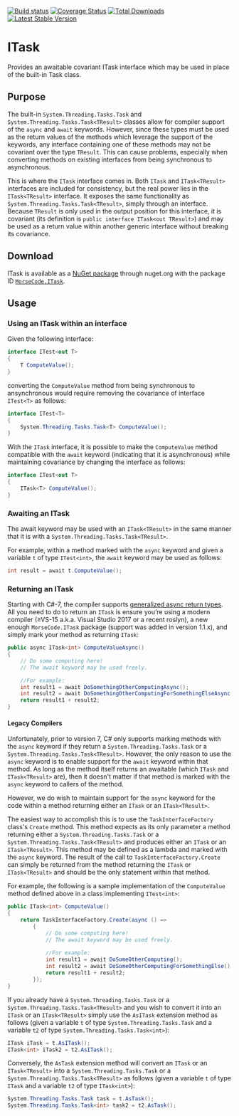 [![Build status](https://ci.appveyor.com/api/projects/status/7ua0d2xjjpe7fpe3/branch/master?svg=true)](https://ci.appveyor.com/project/jam40jeff/itask/branch/master)
[![Coverage Status](https://coveralls.io/repos/jam40jeff/ITask/badge.svg?branch=master)](https://coveralls.io/r/jam40jeff/ITask?branch=master)
[![Total Downloads](https://img.shields.io/nuget/dt/MorseCode.ITask.svg)](http://www.nuget.org/packages/MorseCode.ITask/)
[![Latest Stable Version](https://img.shields.io/nuget/v/MorseCode.ITask.svg)](http://www.nuget.org/packages/MorseCode.ITask/)

# ITask

Provides an awaitable covariant ITask interface which may be used in place of the built-in Task class.

## Purpose

The built-in `System.Threading.Tasks.Task` and `System.Threading.Tasks.Task<TResult>` classes allow for compiler support of the `async` and `await` keywords.  However, since these types must be used as the return values of the methods which leverage the support of the keywords, any interface containing one of these methods may not be covariant over the type `TResult`.  This can cause problems, especially when converting methods on existing interfaces from being synchronous to asynchronous.

This is where the `ITask` interface comes in.  Both `ITask` and `ITask<TResult>` interfaces are included for consistency, but the real power lies in the `ITask<TResult>` interface.  It exposes the same functionality as `System.Threading.Tasks.Task<TResult>`, simply through an interface.  Because `TResult` is only used in the output position for this interface, it is covariant (its definition is `public interface ITask<out TResult>`) and may be used as a return value within another generic interface without breaking its covariance.

## Download

ITask is available as a [NuGet package](http://www.nuget.org/packages/MorseCode.ITask/) through nuget.org with the package ID [`MorseCode.ITask`](http://www.nuget.org/packages/MorseCode.ITask/).

## Usage

### Using an ITask within an interface

Given the following interface:

```c#
interface ITest<out T>
{
    T ComputeValue();
}
```

converting the `ComputeValue` method from being synchronous to ansynchronous would require removing the covariance of interface `ITest<T>` as follows:

```c#
interface ITest<T>
{
    System.Threading.Tasks.Task<T> ComputeValue();
}
```

With the `ITask` interface, it is possible to make the `ComputeValue` method compatible with the `await` keyword (indicating that it is asynchronous) while maintaining covariance by changing the interface as follows:

```c#
interface ITest<out T>
{
    ITask<T> ComputeValue();
}
```

### Awaiting an ITask

The await keyword may be used with an `ITask<TResult>` in the same manner that it is with a `System.Threading.Tasks.Task<TResult>`.

For example, within a method marked with the `async` keyword and given a variable `t` of type `ITest<int>`, the `await` keyword may be used as follows:

```c#
int result = await t.ComputeValue();
```

### Returning an ITask

Starting with C#-7, the compiler supports [generalized async return types](https://docs.microsoft.com/en-us/dotnet/csharp/whats-new/csharp-7#generalized-async-return-types). All you need to do to return an `ITask` is ensure you’re using a modern compiler (≥VS-15 a.k.a. Visual Studio 2017 or a recent roslyn), a new enough `MorseCode.ITask` package (support was added in version 1.1.x), and simply mark your method as returning `ITask`:

```c#
public async ITask<int> ComputeValueAsync()
{
    // Do some computing here!
    // The await keyword may be used freely.

    //For example:
    int result1 = await DoSomethingOtherComputingAsync();
    int result2 = await DoSomethingOtherComputingForSomethingElseAsync();
    return result1 + result2;
}
```

#### Legacy Compilers

Unfortunately, prior to version 7, C# only supports marking methods with the `async` keyword if they return a `System.Threading.Tasks.Task` or a `System.Threading.Tasks.Task<TResult>`.  However, the only reason to use the `async` keyword is to enable support for the `await` keyword within that method.  As long as the method itself returns an awaitable (which `ITask` and `ITask<TResult>` are), then it doesn't matter if that method is marked with the `async` keyword to callers of the method.

However, we do wish to maintain support for the `async` keyword for the code within a method returning either an `ITask` or an `ITask<TResult>`.

The easiest way to accomplish this is to use the `TaskInterfaceFactory` class's `Create` method.  This method expects as its only parameter a method returning either a `System.Threading.Tasks.Task` or a `System.Threading.Tasks.Task<TResult>` and produces either an `ITask` or an `ITask<TResult>`.  This method may be defined as a lambda and marked with the `async` keyword.  The result of the call to `TaskInterfaceFactory.Create` can simply be returned from the method returning the `ITask` or `ITask<TResult>` and should be the only statement within that method.

For example, the following is a sample implementation of the `ComputeValue` method defined above in a class implementing `ITest<int>`:

```c#
public ITask<int> ComputeValue()
{
    return TaskInterfaceFactory.Create(async () =>
        {
            // Do some computing here!
            // The await keyword may be used freely.
            
            //For example:
            int result1 = await DoSomeOtherComputing();
            int result2 = await DoSomeOtherComputingForSomethingElse();
            return result1 + result2;
        });
}
```

If you already have a `System.Threading.Tasks.Task` or a `System.Threading.Tasks.Task<TResult>` and you wish to convert it into an `ITask` or an `ITask<TResult>` simply use the `AsITask` extension method as follows (given a variable `t` of type `System.Threading.Tasks.Task` and a variable `t2` of type `System.Threading.Tasks.Task<int>`):

```c#
ITask iTask = t.AsITask();
ITask<int> iTask2 = t2.AsITask();
```

Conversely, the `AsTask` extension method will convert an `ITask` or an `ITask<TResult>` into a `System.Threading.Tasks.Task` or a `System.Threading.Tasks.Task<TResult>` as follows (given a variable `t` of type `ITask` and a variable `t2` of type `ITask<int>`):

```c#
System.Threading.Tasks.Task task = t.AsTask();
System.Threading.Tasks.Task<int> task2 = t2.AsTask();
```
